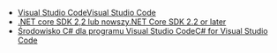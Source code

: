 * [<span data-ttu-id="68b1e-101">Visual Studio Code</span><span class="sxs-lookup"><span data-stu-id="68b1e-101">Visual Studio Code</span></span>](https://code.visualstudio.com/download)
* [<span data-ttu-id="68b1e-102">.NET core SDK 2,2 lub nowszy</span><span class="sxs-lookup"><span data-stu-id="68b1e-102">.NET Core SDK 2.2 or later</span></span>](https://www.microsoft.com/net/download/all)
* [<span data-ttu-id="68b1e-103">Środowisko C# dla programu Visual Studio Code</span><span class="sxs-lookup"><span data-stu-id="68b1e-103">C# for Visual Studio Code</span></span>](https://marketplace.visualstudio.com/items?itemName=ms-vscode.csharp)